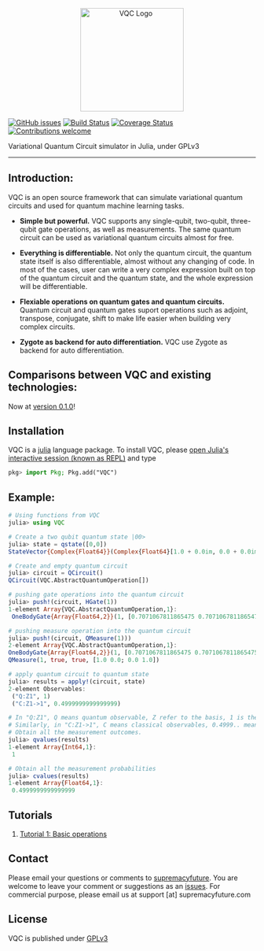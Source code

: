<div align="center"> <img
src="https://github.com/supremacyfuture/VQC/blob/master/docs/assets/VQC.svg"
alt="VQC Logo" width="210"></img>
</div>

[![GitHub issues](https://img.shields.io/github/issues/supremacyfuture/VQC)](https://github.com/supremacyfuture/VQC/issues)
[![Build Status](https://travis-ci.org/supremacyfuture/VQC.svg?branch=master)](https://travis-ci.org/supremacyfuture/VQC)
[![Coverage Status](https://coveralls.io/repos/github/supremacyfuture/VQC/badge.svg?branch=master)](https://coveralls.io/github/supremacyfuture/VQC?branch=master)
[![Contributions welcome](https://img.shields.io/badge/contributions-welcome-brightgreen.svg)](CONTRIBUTING.md)

Variational Quantum Circuit simulator in Julia, under GPLv3

---

## Introduction:
  VQC is an open source framework that can simulate variational quantum circuits and used for quantum machine learning tasks.
  * **Simple but powerful.** VQC supports any single-qubit, two-qubit, three-qubit gate operations, as well as measurements. The same quantum circuit can be used as variational quantum circuits almost for free. 

  * **Everything is differentiable.** Not only the quantum circuit, the quantum state itself is also differentiable, almost without any changing of code. In most of the cases, user can write a very complex expression built on top of the quantum circuit and the quantum state, and the whole expression will be differentiable.

  * **Flexiable operations on quantum gates and quantum circuits.** Quantum circuit and quantum gates suport operations such as adjoint, transpose, conjugate, shift to make life easier when building very complex circuits.

  * **Zygote as backend for auto differentiation.** VQC use Zygote as backend for auto differentiation.
## Comparisons between VQC and existing technologies:
Now at [version 0.1.0](https://baidu.com)!

## Installation

VQC is a [julia](https://julialang.org/) language package. To install VQC, please [open Julia's interactive session (known as REPL)](https://docs.julialang.org/en/v1/manual/getting-started/) and type

```julia
pkg> import Pkg; Pkg.add("VQC")
```
## Example:

```julia
# Using functions from VQC
julia> using VQC

# Create a two qubit quantum state |00>
julia> state = qstate([0,0])
StateVector{Complex{Float64}}(Complex{Float64}[1.0 + 0.0im, 0.0 + 0.0im, 0.0 + 0.0im, 0.0 + 0.0im])

# Create and empty quantum circuit
julia> circuit = QCircuit()
QCircuit(VQC.AbstractQuantumOperation[])

# pushing gate operations into the quantum circuit
julia> push!(circuit, HGate(1))
1-element Array{VQC.AbstractQuantumOperation,1}:
 OneBodyGate{Array{Float64,2}}(1, [0.7071067811865475 0.7071067811865475; 0.7071067811865475 -0.7071067811865475])

# pushing measure operation into the quantum circuit
julia> push!(circuit, QMeasure(1)))
2-element Array{VQC.AbstractQuantumOperation,1}:
OneBodyGate{Array{Float64,2}}(1, [0.7071067811865475 0.7071067811865475; 0.7071067811865475 -0.7071067811865475])
QMeasure(1, true, true, [1.0 0.0; 0.0 1.0]) 

# apply quantum circuit to quantum state
julia> results = apply!(circuit, state)
2-element Observables:
 ("Q:Z1", 1)                    
 ("C:Z1->1", 0.4999999999999999)

# In "Q:Z1", Q means quantum observable, Z refer to the basis, 1 is the qubit label
# Similarly, in "C:Z1->1", C means classical observables, 0.4999.. means the probability
# Obtain all the measurement outcomes.
julia> qvalues(results)
1-element Array{Int64,1}:
 1

# Obtain all the measurement probabilities
julia> cvalues(results)
1-element Array{Float64,1}:
 0.4999999999999999
```

## Tutorials
 1. [Tutorial 1: Basic operations](https://github.com/supremacyfuture/VQC/example/variational_quantum_circuit_simulator.ipynb)

## Contact 

Please email your questions or comments to [supremacyfuture](https://github.com/supremacyfuture/VQC). You are welcome to leave your comment or suggestions as an [issues](https://github.com/supremacyfuture/VQC/issues). For commercial purpose, please email us at support [at] supremacyfuture.com

## License

VQC is published under [GPLv3](https://github.com/supremacyfuture/VQC/LICENSE)

